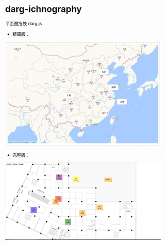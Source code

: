 # darg-ichnography
平面图拖拽  darg.js


 - 精简版：
 <img src="show/1.jpg" >
 
 - 完整版：
 <img src="show/2.jpg" >
